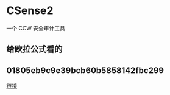 # CSense2
一个 CCW 安全审计工具
## 给欧拉公式看的
## 01805eb9c9e39bcb60b5858142fbc299
<a href='https://raw.githubusercontent.com/noobsblock/CSense2/refs/heads/main/CSense2.js'>链接</a>
